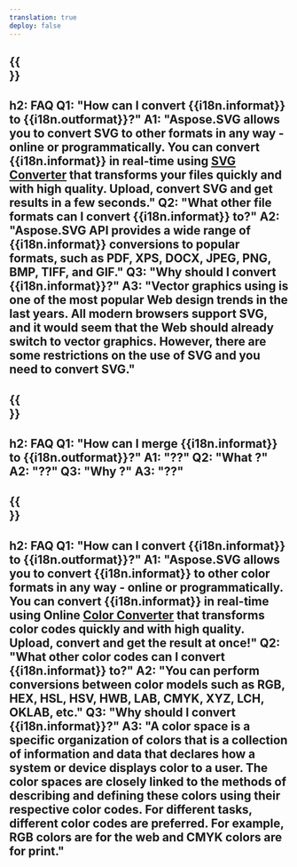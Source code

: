 ```yaml
---
translation: true
deploy: false
---
```


{{<section faq>}}
---
h2: FAQ
Q1: "How can I convert {{i18n.informat}} to {{i18n.outformat}}?"
A1: "Aspose.SVG allows you to convert SVG to other formats in any way - online or programmatically. You can convert {{i18n.informat}} in real-time using [SVG Converter](https://products.aspose.app/svg/conversion/svg) that transforms your files quickly and with high quality. Upload, convert SVG and get results in a few seconds."
Q2: "What other file formats can I convert {{i18n.informat}} to?"
A2: "Aspose.SVG API provides a wide range of {{i18n.informat}} conversions to popular formats, such as PDF, XPS, DOCX, JPEG, PNG, BMP, TIFF, and GIF."
Q3: "Why should I convert {{i18n.informat}}?"
A3: "Vector graphics using is one of the most popular Web design trends in the last years. All modern browsers support SVG, and it would seem that the Web should already switch to vector graphics. However, there are some restrictions on the use of SVG and you need to convert SVG."
---

{{<section faq-merger>}}
---
h2: FAQ
Q1: "How can I merge {{i18n.informat}} to {{i18n.outformat}}?"
A1: "??"
Q2: "What ?"
A2: "??"
Q3: "Why ?"
A3: "??"
---

{{<section faq-color>}}
---
h2: FAQ
Q1: "How can I convert {{i18n.informat}} to {{i18n.outformat}}?"
A1: "Aspose.SVG allows you to convert {{i18n.informat}} to other color formats in any way - online or programmatically. You can convert {{i18n.informat}} in real-time using Online [Color Converter](https://products.aspose.app/svg/color-converter) that transforms color codes quickly and with high quality. Upload, convert and get the result at once!"
Q2: "What other color codes can I convert {{i18n.informat}} to?"
A2: "You can perform conversions between color models such as RGB, HEX, HSL, HSV, HWB, LAB, CMYK, XYZ, LCH, OKLAB, etc."
Q3: "Why should I convert {{i18n.informat}}?"
A3: "A color space is a specific organization of colors that is a collection of information and data that declares how a system or device displays color to a user. The color spaces are closely linked to the methods of describing and defining these colors using their respective color codes. For different tasks, different color codes are preferred. For example, RGB colors are for the web and CMYK colors are for print."
---
